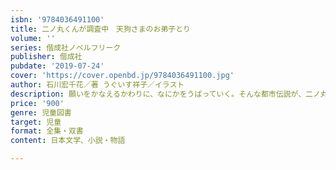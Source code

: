 ```yaml
---
isbn: '9784036491100'
title: 二ノ丸くんが調査中　天狗さまのお弟子とり
volume: ''
series: 偕成社ノベルフリーク
publisher: 偕成社
pubdate: '2019-07-24'
cover: 'https://cover.openbd.jp/9784036491100.jpg'
author: 石川宏千花／著 うぐいす祥子／イラスト
description: 願いをかなえるかわりに、なにかをうばっていく。そんな都市伝説が、二ノ丸くんの身にふりかかる！？　４話からなる連作短編集。
price: '900'
genre: 児童図書
target: 児童
format: 全集・双書
content: 日本文学、小説・物語

---
```

